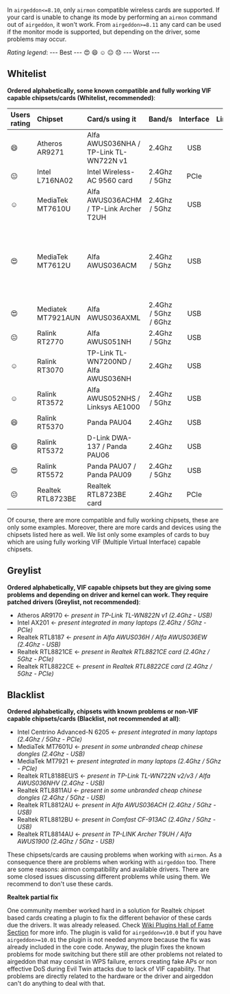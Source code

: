 In `airgeddon<=8.10`, only `airmon` compatible wireless cards are supported. If your card is unable to change its mode by performing an `airmon` command out of `airgeddon`, it won't work. From `airgeddon>=8.11` any card can be used if the monitor mode is supported, but depending on the driver, some problems may occur.

_Rating legend_: --- Best --- :heart_eyes: :smile: :relaxed: :neutral_face: :disappointed: --- Worst ---

## Whitelist

__Ordered alphabetically, some known compatible and fully working VIF capable chipsets/cards (Whitelist, recommended)__:

Users rating | Chipset | Card/s using it | Band/s | Interface | Link/Buy | Additional comments
:------------|:--------|:----------------|:------:|:---------:|:--------:|:-------------------
:smile: | Atheros AR9271 | Alfa AWUS036NHA / TP-Link TL-WN722N v1 | 2.4Ghz | USB | [Link](https://amzn.to/3sRWE6L) | 
:neutral_face: | Intel L716NA02 | Intel Wireless-AC 9560 card | 2.4Ghz / 5Ghz | PCIe | [Link](https://amzn.to/3iBPb62) | 
:relaxed: | MediaTek MT7610U | Alfa AWUS036ACHM / TP-Link Archer T2UH | 2.4Ghz / 5Ghz | USB | [Link](https://amzn.to/44tBPic) | 
:heart_eyes: | MediaTek MT7612U | Alfa AWUS036ACM | 2.4Ghz / 5Ghz | USB | [Link](https://amzn.to/3P4wc35) | Not recommended for Virtual Machines if your host is Windows, only Native Linux or Linux VM at Linux host. Recommended kernel >= 5.3 . For Rpi 2/3 run this command to get it working ```echo "options mt76_usb disable_usb_sg=1" > /etc/modprobe.d/mt76_usb.conf``` |
:heart_eyes: | Mediatek MT7921AUN | Alfa AWUS036AXML | 2.4Ghz / 5Ghz / 6Ghz | USB | Link |
:neutral_face: | Ralink RT2770 | Alfa AWUS051NH | 2.4Ghz / 5Ghz | USB | [Link](https://amzn.to/3tBq5JA) | 
:relaxed: | Ralink RT3070 | TP-Link TL-WN7200ND / Alfa AWUS036NH | 2.4Ghz | USB | [Link](https://amzn.to/3pyO9ii) | 
:relaxed: | Ralink RT3572 | Alfa AWUS052NHS / Linksys AE1000 | 2.4Ghz / 5Ghz | USB | [Link](https://amzn.to/3vRLwc6) | 
:smile: | Ralink RT5370 | Panda PAU04 | 2.4Ghz | USB | [Link](https://amzn.to/3MV7fGf) | 
:smile: | Ralink RT5372 | D-Link DWA-137 / Panda PAU06 | 2.4Ghz | USB | [Link](https://amzn.to/3HYJBF0) | 
:heart_eyes: | Ralink RT5572 | Panda PAU07 / Panda PAU09 | 2.4Ghz / 5Ghz| USB | [Link](https://amzn.to/3IYOWgM) | 
:neutral_face: | Realtek RTL8723BE | Realtek RTL8723BE card | 2.4Ghz | PCIe | [Link](https://amzn.to/3JHgNof) | 

Of course, there are more compatible and fully working chipsets, these are only some examples. Moreover, there are more cards and devices using the chipsets listed here as well. We list only some examples of cards to buy which are using fully working VIF (Multiple Virtual Interface) capable chipsets.

## Greylist

__Ordered alphabetically, VIF capable chipsets but they are giving some problems and depending on driver and kernel can work. They require patched drivers (Greylist, not recommended)__:

 - Atheros AR9170 <- _present in TP-Link TL-WN822N v1 (2.4Ghz - USB)_
 - Intel AX201 <- _present integrated in many laptops (2.4Ghz / 5Ghz - PCIe)_
 - Realtek RTL8187 <- _present in Alfa AWUS036H / Alfa AWUS036EW (2.4Ghz - USB)_
 - Realtek RTL8821CE <- _present in Realtek RTL8821CE card (2.4Ghz / 5Ghz - PCIe)_
 - Realtek RTL8822CE <- _present in Realtek RTL8822CE card (2.4Ghz / 5Ghz - PCIe)_

## Blacklist

__Ordered alphabetically, chipsets with known problems or non-VIF capable chipsets/cards (Blacklist, not recommended at all)__:

 - Intel Centrino Advanced-N 6205 <- _present integrated in many laptops (2.4Ghz / 5Ghz - PCIe)_
 - MediaTek MT7601U <- _present in some unbranded cheap chinese dongles (2.4Ghz - USB)_
 - MediaTek MT7921 <- _present integrated in many laptops (2.4Ghz / 5Ghz - PCIe)_
 - Realtek RTL8188EU/S <- _present in TP-Link TL-WN722N v2/v3 / Alfa AWUS036NHV (2.4Ghz - USB)_
 - Realtek RTL8811AU <- _present in some unbranded cheap chinese dongles (2.4Ghz / 5Ghz - USB)_
 - Realtek RTL8812AU <- _present in Alfa AWUS036ACH (2.4Ghz / 5Ghz - USB)_
 - Realtek RTL8812BU <- _present in Comfast CF-913AC (2.4Ghz / 5Ghz - USB)_
 - Realtek RTL8814AU <- _present in TP-LINK Archer T9UH / Alfa AWUS1900 (2.4Ghz / 5Ghz - USB)_

These chipsets/cards are causing problems when working with `airmon`. As a consequence there are problems when working with `airgeddon` too. There are some reasons: airmon compatibility and available drivers. There are some closed issues discussing different problems while using them. We recommend to don't use these cards.

__Realtek partial fix__

One community member worked hard in a solution for Realtek chipset based cards creating a plugin to fix the different behavior of these cards due the drivers. It was already released. Check [Wiki Plugins Hall of Fame Section] for more info. The plugin is valid for `airgeddon=v10.0` but if you have `airgeddon>=10.01` the plugin is not needed anymore because the fix was already included in the core code. Anyway, the plugin fixes the known problems for mode switching but there still are other problems not related to airgeddon that may consist in WPS failure, errors creating fake APs or non effective DoS during Evil Twin attacks due to lack of VIF capability. That problems are directly related to the hardware or the driver and airgeddon can't do anything to deal with that.

[Wiki Plugins Hall of Fame Section]: https://github.com/v1s1t0r1sh3r3/airgeddon/wiki/Plugins%20Hall%20of%20Fame
